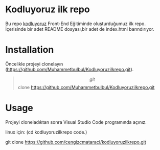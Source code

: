 # Kodluyoruz ilk repo
Bu repo [kodluyoruz](https://kodluyoruz.org/) Front-End Eğitiminde oluşturduğumuz ilk repo. İçerisinde bir adet README dosyası,bir adet de index.html barındırıyor.

# Installation
Öncelikle projeyi clonelayın (https://github.com/Muhammetbulbul/Kodluyoruzilkrepo.git).  
>$$
git
$$ clone https://github.com/Muhammetbulbul/Kodluyoruzilkrepo.git


# Usage
Projeyi cloneladıktan sonra Visual Studio Code programında açınız.


linux için:
(cd kodluyoruzilkrepo
code.)

git clone https://github.com/cengizcmataraci/kodluyoruzilkrepo.git